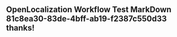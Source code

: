<properties
ms.topic="hero-topic"
ms.test1="hero-topic"
ms.test2="test"/>

## OpenLocalization Workflow Test MarkDown 81c8ea30-83de-4bff-ab19-f2387c550d33 thanks!
